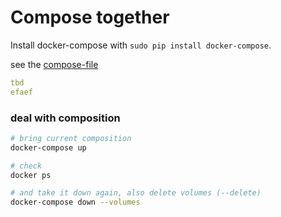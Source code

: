 # Compose together

Install docker-compose with `sudo pip install docker-compose`.

see the [compose-file](docker-compose.yml)
```yaml
tbd
efaef
```
### deal with composition
```bash
# bring current composition
docker-compose up

# check
docker ps

# and take it down again, also delete volumes (--delete)
docker-compose down --volumes
```

